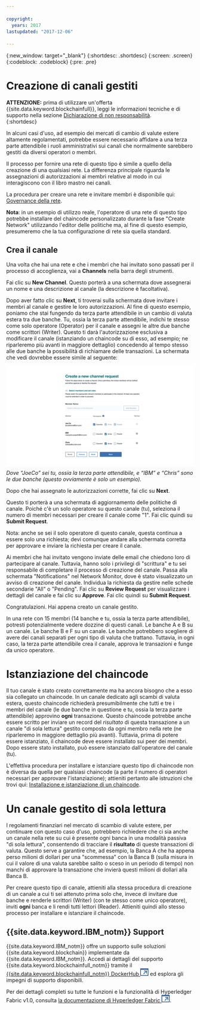 ```yaml
---

copyright:
  years: 2017
lastupdated: "2017-12-06"

---
```


{:new_window: target="_blank"}
{:shortdesc: .shortdesc}
{:screen: .screen}
{:codeblock: .codeblock}
{:pre: .pre}

# Creazione di canali gestiti 

**ATTENZIONE:** prima di utilizzare un'offerta {{site.data.keyword.blockchainfull}}, leggi le informazioni tecniche e di supporto nella sezione [Dichiarazione di non responsabilità](needtoknow.html).   
{:shortdesc}

In alcuni casi d'uso, ad esempio dei mercati di cambio di valute estere altamente regolamentati, potrebbe essere necessario affidare a una terza parte attendibile i ruoli amministrativi sui canali che normalmente sarebbero gestiti da diversi operatori o membri. 

Il processo per fornire una rete di questo tipo è simile a quello della creazione di una qualsiasi rete. La differenza principale riguarda le assegnazioni di autorizzazioni ai membri relative al modo in cui interagiscono con il libro mastro nei canali.  

La procedura per creare una rete e invitare membri è disponibile qui: [Governance della rete](get_start.html#creating-a-network). 

**Nota**: in un esempio di utilizzo reale, l'operatore di una rete di questo tipo potrebbe installare del chaincode personalizzato durante la fase "Create Network" utilizzando l'editor delle politiche ma, al fine di questo esempio, presumeremo che la tua configurazione di rete sia quella standard. 

## Crea il canale

Una volta che hai una rete e che i membri che hai invitato sono passati per il processo di accoglienza, vai a **Channels** nella barra degli strumenti. 

Fai clic su **New Channel**. Questo porterà a una schermata dove assegnerai un nome e una descrizione al canale (la descrizione è facoltativa). 

Dopo aver fatto clic su **Next**, ti troverai sulla schermata dove invitare i membri al canale e gestire le loro autorizzazioni. Al fine di questo esempio, poniamo che stai fungendo da terza parte attendibile in un cambio di valuta estera tra due banche. Tu, ossia la terza parte attendibile, indichi te stesso come solo operatore (Operator) per il canale e assegni le altre due banche come scrittori (Writer). Questo ti darà l'autorizzazione esclusiva a modificare il canale (istanziando un chaincode su di esso, ad esempio; ne riparleremo più avanti in maggiore dettaglio) concedendo al tempo stesso alle due banche la possibilità di richiamare delle transazioni. La schermata che vedi dovrebbe essere simile al seguente: 

  ![Seleziona ruoli dei membri](images/selectmemberroles.png "Seleziona ruoli dei membri") 
*Dove “JoeCo” sei tu, ossia la terza parte attendibile, e “IBM” e “Chris” sono le due banche (questo ovviamente è solo un esempio).* 

Dopo che hai assegnato le autorizzazioni corrette, fai clic su **Next**. 

Questo ti porterà a una schermata di aggiornamento delle politiche di canale. Poiché c'è un solo operatore su questo canale (tu), seleziona il numero di membri necessari per creare il canale come "1". Fai clic quindi su **Submit Request**. 

Nota: anche se sei il solo operatore di questo canale, questa continua a essere solo una richiesta; devi comunque andare alla schermata corretta per approvare e inviare la richiesta per creare il canale.  

Ai membri che hai invitato vengono inviate delle email che chiedono loro di partecipare al canale. Tuttavia, hanno solo i privilegi di "scrittura" e tu sei responsabile di completare il processo di creazione del canale. Passa alla schermata "Notifications" nel Network Monitor, dove è stato visualizzato un avviso di creazione del canale. Individua la richiesta da gestire nelle schede secondarie "All" o "Pending". Fai clic su **Review Request** per visualizzare i dettagli del canale e fai clic su **Approve**. Fai clic quindi su **Submit Request**. 

Congratulazioni. Hai appena creato un canale gestito. 

In una rete con 15 membri (14 banche e tu, ossia la terza parte attendibile), potresti potenzialmente vedere dozzine di questi canali. Le banche A e B su un canale. Le banche B e F su un canale. Le banche potrebbero scegliere di avere dei canali separati per ogni tipo di valuta che trattano. Tuttavia, in ogni caso, la terza parte attendibile crea il canale, approva le transazioni e funge da unico operatore. 

# Istanziazione del chaincode

Il tuo canale è stato creato correttamente ma ha ancora bisogno che a esso sia collegato un chaincode. In un canale dedicato agli scambi di valuta estera, questo chaincode richiederà presumibilmente che tutti e tre i membri del canale (le due banche in questione e tu, ossia la terza parte attendibile) approvino **ogni** transazione. Questo chaincode potrebbe anche essere scritto per inviare un record del *risultato* di questa transazione a un canale "di sola lettura" gestito composto da ogni membro nella rete (ne riparleremo in maggiore dettaglio più avanti). Tuttavia, prima di potere essere istanziato, il chaincode deve essere installato sui peer dei membri. Dopo essere stato installato, può essere istanziato dall'operatore del canale (tu).  

L'effettiva procedura per installare e istanziare questo tipo di chaincode non è diversa da quella per qualsiasi chaincode (a parte il numero di operatori necessari per approvare l'istanziazione); attieniti pertanto alle istruzioni che trovi qui: [Installazione e istanziazione di un chaincode](install_instantiate_chaincode.html.html).

# Un canale gestito di sola lettura

I regolamenti finanziari nel mercato di scambio di valute estere, per continuare con questo caso d'uso, potrebbero richiedere che ci sia anche un canale nella rete su cui è presente ogni banca in una modalità passiva "di sola lettura", consentendo di tracciare il **risultato** di queste transazioni di valuta. Questo serve a garantire che, ad esempio, la Banca A che ha appena perso milioni di dollari per una "scommessa" con la Banca B (sulla misura in cui il valore di una valuta sarebbe salito o sceso in un periodo di tempo) non manchi di approvare la transazione che invierà questi milioni di dollari alla Banca B. 

Per creare questo tipo di canale, attieniti alla stessa procedura di creazione di un canale a cui ti sei attenuto prima solo che, invece di invitare due banche e renderle scrittori (Writer) (con te stesso come unico operatore), inviti **ogni** banca e li rendi tutti lettori (Reader). Attieniti quindi allo stesso processo per installare e istanziare il chaincode. 

## {{site.data.keyword.IBM_notm}} Support 

{{site.data.keyword.IBM_notm}} offre un supporto sulle soluzioni {{site.data.keyword.blockchain}} implementate da {{site.data.keyword.IBM_notm}}. Accedi ai dettagli del supporto {{site.data.keyword.blockchainfull_notm}} tramite il [{{site.data.keyword.blockchainfull_notm}} DockerHub ![Icona link esterno](images/external_link.svg "Icona link esterno")](https://hub.docker.com/u/ibmblockchain/) ed esplora gli impegni di supporto disponibili.

Per dei dettagli completi su tutte le funzioni e la funzionalità di Hyperledger Fabric v1.0, consulta [la documentazione di Hyperledger Fabric ![Icona link esterno](images/external_link.svg "Icona link esterno")](http://hyperledger-fabric.readthedocs.io/en/latest/).
